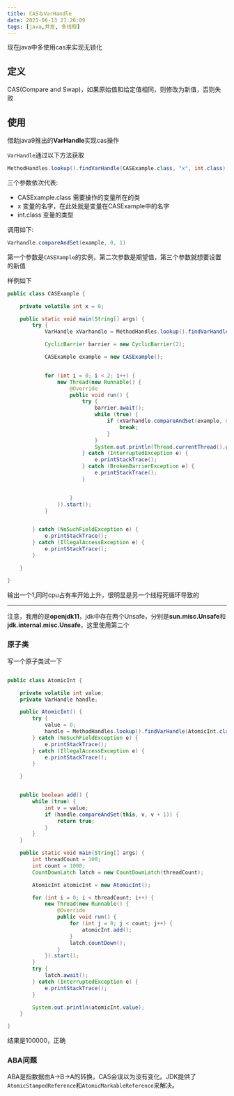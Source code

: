 ```yaml
---
title: CAS与VarHandle
date: 2021-06-13 21:26:09
tags: [java,并发, 多线程]
---
```


现在java中多使用cas来实现无锁化

<!-- more -->


## 定义

CAS(Compare and Swap)，如果原始值和给定值相同，则修改为新值，否则失败

## 使用

借助java9推出的**VarHandle**实现cas操作

`VarHandle`通过以下方法获取
```java
MethodHandles.lookup().findVarHandle(CASExample.class, "x", int.class)
```

三个参数依次代表:

- CASExample.class 需要操作的变量所在的类
- x 变量的名字，在此处就是变量在CASExample中的名字
- int.class 变量的类型

调用如下:
```java
Varhandle.compareAndSet(example, 0, 1)
```

第一个参数是`CASEXample`的实例，第二次参数是期望值，第三个参数就想要设置的新值




样例如下

```java
public class CASExample {

    private volatile int x = 0;

    public static void main(String[] args) {
        try {
            VarHandle xVarhandle = MethodHandles.lookup().findVarHandle(CASExample.class, "x", int.class);

            CyclicBarrier barrier = new CyclicBarrier(2);

            CASExample example = new CASExample();


            for (int i = 0; i < 2; i++) {
                new Thread(new Runnable() {
                    @Override
                    public void run() {
                        try {
                            barrier.await();
                            while (true) {
                                if (xVarhandle.compareAndSet(example, 0, 1)) {
                                    break;
                                }
                            }
                            System.out.println(Thread.currentThread().getName() + "设置完成" + example.x);
                        } catch (InterruptedException e) {
                            e.printStackTrace();
                        } catch (BrokenBarrierException e) {
                            e.printStackTrace();
                        }


                    }
                }).start();
            }


        } catch (NoSuchFieldException e) {
            e.printStackTrace();
        } catch (IllegalAccessException e) {
            e.printStackTrace();
        }

    }

}
```

输出一个1,同时cpu占有率开始上升，很明显是另一个线程死循环导致的


---


注意，我用的是**openjdk11**，jdk中存在两个Unsafe，分别是**sun.misc.Unsafe**和**jdk.internal.misc.Unsafe**，这里使用第二个


### 原子类
写一个原子类试一下

```java

public class AtomicInt {

    private volatile int value;
    private VarHandle handle;

    public AtomicInt() {
        try {
            value = 0;
            handle = MethodHandles.lookup().findVarHandle(AtomicInt.class, "value", int.class);
        } catch (NoSuchFieldException e) {
            e.printStackTrace();
        } catch (IllegalAccessException e) {
            e.printStackTrace();
        }

    }


    public boolean add() {
        while (true) {
            int v = value;
            if (handle.compareAndSet(this, v, v + 1)) {
                return true;
            }
        }
    }

    public static void main(String[] args) {
        int threadCount = 100;
        int count = 1000;
        CountDownLatch latch = new CountDownLatch(threadCount);

        AtomicInt atomicInt = new AtomicInt();

        for (int i = 0; i < threadCount; i++) {
            new Thread(new Runnable() {
                @Override
                public void run() {
                    for (int j = 0; j < count; j++) {
                        atomicInt.add();
                    }
                    latch.countDown();
                }
            }).start();
        }
        try {
            latch.await();
        } catch (InterruptedException e) {
            e.printStackTrace();
        }

        System.out.println(atomicInt.value);
    }

}
```



结果是100000，正确



### ABA问题

ABA是指数据由A->B->A的转换，CAS会误以为没有变化。JDK提供了`AtomicStampedReference`和`AtomicMarkableReference`来解决。


